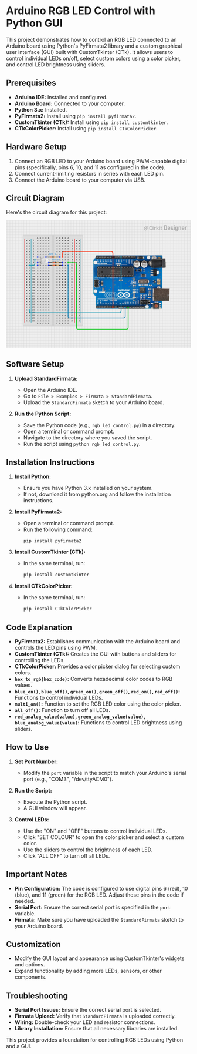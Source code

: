 # Arduino RGB LED Control with Python GUI

This project demonstrates how to control an RGB LED connected to an Arduino board using Python's PyFirmata2 library and a custom graphical user interface (GUI) built with CustomTkinter (CTk). It allows users to control individual LEDs on/off, select custom colors using a color picker, and control LED brightness using sliders.

## Prerequisites

* **Arduino IDE:** Installed and configured.
* **Arduino Board:** Connected to your computer.
* **Python 3.x:** Installed.
* **PyFirmata2:** Install using `pip install pyfirmata2`.
* **CustomTkinter (CTk):** Install using `pip install customtkinter`.
* **CTkColorPicker:** Install using `pip install CTkColorPicker`.

## Hardware Setup

1.  Connect an RGB LED to your Arduino board using PWM-capable digital pins (specifically, pins 6, 10, and 11 as configured in the code).
2.  Connect current-limiting resistors in series with each LED pin.
3.  Connect the Arduino board to your computer via USB.

## Circuit Diagram

Here's the circuit diagram for this project:

![Arduino RGB LED Circuit](Circuit_Diagram.png)

## Software Setup

1.  **Upload StandardFirmata:**
    * Open the Arduino IDE.
    * Go to `File > Examples > Firmata > StandardFirmata`.
    * Upload the `StandardFirmata` sketch to your Arduino board.

2.  **Run the Python Script:**
    * Save the Python code (e.g., `rgb_led_control.py`) in a directory.
    * Open a terminal or command prompt.
    * Navigate to the directory where you saved the script.
    * Run the script using `python rgb_led_control.py`.

## Installation Instructions

1.  **Install Python:**
    * Ensure you have Python 3.x installed on your system.
    * If not, download it from python.org and follow the installation instructions.

2.  **Install PyFirmata2:**
    * Open a terminal or command prompt.
    * Run the following command:
        ```bash
        pip install pyfirmata2
        ```

3.  **Install CustomTkinter (CTk):**
    * In the same terminal, run:
        ```bash
        pip install customtkinter
        ```

4.  **Install CTkColorPicker:**
    * In the same terminal, run:
        ```bash
        pip install CTkColorPicker
        ```

## Code Explanation

* **PyFirmata2:** Establishes communication with the Arduino board and controls the LED pins using PWM.
* **CustomTkinter (CTk):** Creates the GUI with buttons and sliders for controlling the LEDs.
* **CTkColorPicker:** Provides a color picker dialog for selecting custom colors.
* **`hex_to_rgb(hex_code)`:** Converts hexadecimal color codes to RGB values.
* **`blue_on()`, `blue_off()`, `green_on()`, `green_off()`, `red_on()`, `red_off()`:** Functions to control individual LEDs.
* **`multi_on()`:** Function to set the RGB LED color using the color picker.
* **`all_off()`:** Function to turn off all LEDs.
* **`red_analog_value(value)`, `green_analog_value(value)`, `blue_analog_value(value)`:** Functions to control LED brightness using sliders.

## How to Use

1.  **Set Port Number:**
    * Modify the `port` variable in the script to match your Arduino's serial port (e.g., "COM3", "/dev/ttyACM0").

2.  **Run the Script:**
    * Execute the Python script.
    * A GUI window will appear.

3.  **Control LEDs:**
    * Use the "ON" and "OFF" buttons to control individual LEDs.
    * Click "SET COLOUR" to open the color picker and select a custom color.
    * Use the sliders to control the brightness of each LED.
    * Click "ALL OFF" to turn off all LEDs.

## Important Notes

* **Pin Configuration:** The code is configured to use digital pins 6 (red), 10 (blue), and 11 (green) for the RGB LED. Adjust these pins in the code if needed.
* **Serial Port:** Ensure the correct serial port is specified in the `port` variable.
* **Firmata:** Make sure you have uploaded the `StandardFirmata` sketch to your Arduino board.

## Customization

* Modify the GUI layout and appearance using CustomTkinter's widgets and options.
* Expand functionality by adding more LEDs, sensors, or other components.

## Troubleshooting

* **Serial Port Issues:** Ensure the correct serial port is selected.
* **Firmata Upload:** Verify that `StandardFirmata` is uploaded correctly.
* **Wiring:** Double-check your LED and resistor connections.
* **Library Installation:** Ensure that all necessary libraries are installed.

This project provides a foundation for controlling RGB LEDs using Python and a GUI.